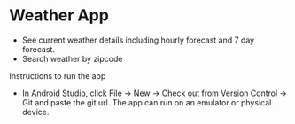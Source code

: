 # Weather App

- See current weather details including hourly forecast and 7 day forecast.
- Search weather by zipcode

Instructions to run the app
- In Android Studio, click File -> New -> Check out from Version Control -> Git and paste the git url. 
The app can run on an emulator or physical device.

